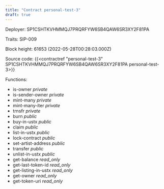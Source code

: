 ```yaml
---
title: "Contract personal-test-3"
draft: true
---
```

Deployer: SP1CSHTKVHMMQJ7PRQRFYW6SB4QAW6SR3XY2F81PA

Traits:
SIP-009 



Block height: 61653 (2022-05-28T00:28:03.000Z)

Source code: {{<contractref "personal-test-3" SP1CSHTKVHMMQJ7PRQRFYW6SB4QAW6SR3XY2F81PA personal-test-3>}}

Functions:

* is-owner _private_
* is-sender-owner _private_
* mint-many _private_
* mint-many-iter _private_
* trnsfr _private_
* burn _public_
* buy-in-ustx _public_
* claim _public_
* list-in-ustx _public_
* lock-contract _public_
* set-artist-address _public_
* transfer _public_
* unlist-in-ustx _public_
* get-balance _read_only_
* get-last-token-id _read_only_
* get-listing-in-ustx _read_only_
* get-owner _read_only_
* get-token-uri _read_only_
